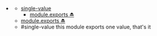 * [](#undefined)
  * [single-value](#module_single-value)
    * [module.exports ⏏](#module_single-value)
  * [module.exports ⏏](#module_single-value)
  * [](#package_undefined)
<a name="module_single-value"></a>
#single-value
this module exports one value, that's it


